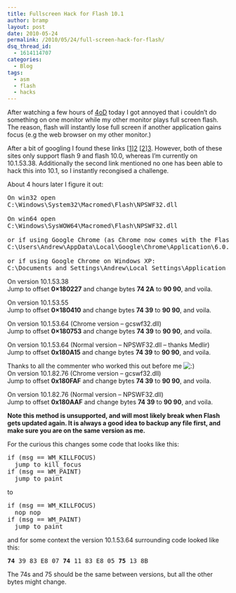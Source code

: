 ```yaml
---
title: Fullscreen Hack for Flash 10.1
author: bramp
layout: post
date: 2010-05-24
permalink: /2010/05/24/full-screen-hack-for-flash/
dsq_thread_id:
  - 1614114707
categories:
  - Blog
tags:
  - asm
  - flash
  - hacks
---
```

After watching a few hours of [4oD][1] today I got annoyed that i couldn&#8217;t do something on one monitor while my other monitor plays full screen flash. The reason, flash will instantly lose full screen if another application gains focus (e.g the web browser on my other monitor.)

After a bit of googling I found these links [[1]][2] [[2]][3]. However, both of these sites only support flash 9 and flash 10.0, whereas I&#8217;m currently on 10.1.53.38. Additionally the second link mentioned no one has been able to hack this into 10.1, so I instantly recongised a challenge.

About 4 hours later I figure it out:

<pre>On win32 open
C:\Windows\System32\Macromed\Flash\NPSWF32.dll

On win64 open
C:\Windows\SysWOW64\Macromed\Flash\NPSWF32.dll

or if using Google Chrome (as Chrome now comes with the Flash plugin) open
C:\Users\Andrew\AppData\Local\Google\Chrome\Application\6.0.408.1\gcswf32.dll

or if using Google Chrome on Windows XP:
C:\Documents and Settings\Andrew\Local Settings\Application Data\Google\Chrome\Application\6.0.408.1
</pre>

On version 10.1.53.38  
Jump to offset **0&#215;180227** and change bytes **74 2A** to **90 90**, and voila.

On version 10.1.53.55  
Jump to offset **0&#215;180410** and change bytes **74 39** to **90 90**, and voila.

On version 10.1.53.64 (Chrome version &#8211; gcswf32.dll)  
Jump to offset **0&#215;180753** and change bytes **74 39** to **90 90**, and voila.

On version 10.1.53.64 (Normal version &#8211; NPSWF32.dll &#8211; thanks Medlir)  
Jump to offset **0x180A15** and change bytes **74 39** to **90 90**, and voila.

Thanks to all the commenter who worked this out before me <img src="http://bramp.net/blog/wp-includes/images/smilies/icon_smile.gif" alt=":)" class="wp-smiley" />  
On version 10.1.82.76 (Chrome version &#8211; gcswf32.dll)  
Jump to offset **0x180FAF** and change bytes **74 39** to **90 90**, and voila.

On version 10.1.82.76 (Normal version &#8211; NPSWF32.dll)  
Jump to offset **0x180AAF** and change bytes **74 39** to **90 90**, and voila.

**Note this method is unsupported, and will most likely break when Flash gets updated again. It is always a good idea to backup any file first, and make sure you are on the same version as me.**

For the curious this changes some code that looks like this:

<pre>if (msg == WM_KILLFOCUS)
  jump to kill_focus
if (msg == WM_PAINT)
  jump to paint
</pre>

to

<pre>if (msg == WM_KILLFOCUS)
  nop nop
if (msg == WM_PAINT)
  jump to paint
</pre>

and for some context the version 10.1.53.64 surrounding code looked like this:

<pre><b>74</b> 39 83 E8 07 <b>74</b> 11 83 E8 05 <b>75</b> 13 8B
</pre>

The 74s and 75 should be the same between versions, but all the other bytes might change.

 [1]: http://www.channel4.com/programmes/4od
 [2]: http://my.opera.com/d.i.z./blog/2009/04/22/watch-fullscreen-flash-while-working-on-another-screen
 [3]: http://jmaxxz.com/index.php?option=com_content&view=article&id=89:flashhacker&catid=16:downloads&Itemid=32